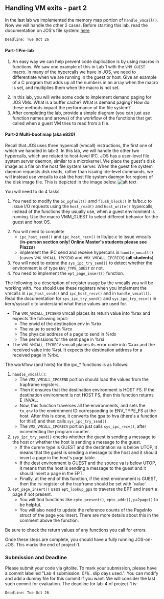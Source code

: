 ## Handling VM exits - part 2
In the last lab we implemented the memory map portion of `handle_vmcall()`. Now we will handle the other 2 cases. Before starting this lab, read the documentation on JOS's file system: [here](https://github.com/vijay03/cs360v-f21/blob/master/file_system.md)

```diff
Deadline: Tue Oct 26
```

#### Part-1 Pre-lab 
1. An easy way we can help prevent code duplication is by using macros in functions. We saw one example of this in Lab 1 with the `VMM_GUEST` macro. In many of the hypercalls we have in JOS, we need to differentiate when we are running in the guest or host. Give an example of a C program that adds up all the numbers in an array when the macro is set, and multiplies them when the macro is not set. 
<!-- 2. Read through the explanation of the file system [here](https://github.com/vijay03/cs360v-f20/blob/master/file_system.md). As you may read, in order to create access for the guests into the file_system, we must abstract RPC calls on top of the JOS's IPC mechanism. (Something that goes over an RPC call. Maybe runs a little python script to demonstrate the concept and bring that back to how the file system runs with host read and write. WIP)  --> 
<!-- 2. Two functions that will be important in this lab are `ipc_host_send()` and `ipc_host_recv()`. They use vmcalls. Find these functions in lib/ipc.c and explain the workflow they use to send and receive.  -->
2. In this lab, you will write some code to implement demand paging for JOS VMs. What is a buffer cache? What is demand paging? How do these methods impact the performance of the file system?
3. After completing the lab, provide a simple diagram (you can just use function names and arrows) of the workflow of the functions that get called when a guest VM tries to read from a file. 


#### Part-2 Multi-boot map (aka e820)

Recall that JOS uses three hypercall (vmcall) instructions, the first one of which we handled in lab-3. In this lab, we will handle the other two hypercalls, which are related to host-level IPC. JOS has a user-level file system server daemon, similar to a microkernel. We place the guest's disk image as a file on the host file system server. When the guest file system daemon requests disk reads, rather than issuing ide-level commands, we will instead use vmcalls to ask the host file system daemon for regions of the disk image file. This is depicted in the image below.
![alt text](http://www.cs.utexas.edu/~vijay/cs378-f17/projects/disk-architecture.jpg)

You will need to do 4 tasks 

1. You need to modify the `bc_pgfault()` amd `flush_block()` in fs/bc.c to issue I/O requests using the `host_read()` and `host_write()` hypercalls, instead of the functions they usually use, when a guest environment is running. Use the macro VMM_GUEST to select different behavior for the guest and host OS. 
<!-- 2. You will also have to implement the IPC send and receive hypercalls in `handle_vmcall()` (case VMX_VMCALL_IPCSEND and VMX_VMCALL_IPCRECV), as well as the client code to issue `ipc_host_send()` and `ipc_host_recv()` vmcalls in lib/ipc.c. -->
2. You will need to complete
	- `ipc_host_send()` and `ipc_host_recv()` in lib/ipc.c to issue vmcalls (**in-person section only! Online Master's students please see Piazza**)
	- implement the IPC send and receive hypercalls in `handle_vmcall()` (cases `VMX_VMCALL_IPCSEND` and `VMX_VMCALL_IPCRECV`) (**all students**).
4. You will need to extend the `sys_ipc_try_send()` to detect whether the environment is of type `ENV_TYPE_GUEST` or not. 
5. You need to implement the `ept_page_insert()` function.


The following is a description of register usage by the vmcalls you will be working with. You should use these registers when you implement the vmcalls in `ipc_host_send()` and `ipc_host_recv()` and in `handle_vmcall()`. Read the documentation for `sys_ipc_try_send()` and `sys_ipc_try_recv()` in kern/syscall.c to understand what these values are used for.
- The `VMX_VMCALL_IPCSEND` vmcall places its return value into %rax and expects the following input:
	- The envid of the destination env in %rbx
	- The value to send in %rcx
	- The physical address of a page to send in %rdx
	- The permissions for the sent page in %rsi
- The `VMX_VMCALL_IPCRECV` vmcall places its error code into %rax and the received value into %rsi. It expects the destination address for a received page in %rbx. 

The workflow (and hints) for the ipc_* functions is as follows:
1. `handle_vmcall()`: 
	- The `VMX_VMCALL_IPCSEND` portion should load the values from the trapframe registers. 
	- Then it ensures that the destination environment is HOST FS. If the destination environment is not HOST FS, then this function returns E_INVAL. 
	- Now, this function traverses all the environments, and sets the `to_env` to the environment ID corresponding to ENV_TYPE_FS at the host. After this is done, it converts the gpa to hva (there's a function for this!) and then calls `sys_ipc_try_send()`
	- The `VMX_VMCALL_IPCRECV` portion just calls `sys_ipc_recv()`, after incrementing the program counter.
2. `sys_ipc_try_send()` checks whether the guest is sending a message to the host or whether the host is sending a message to the guest. 
	- If the curenv type is GUEST and the destination va is below UTOP, it means that the guest is sending a message to the host and it should insert a page in the host's page table. 
	- If the dest environment is GUEST and the source va is below UTOP, it means that the host is sending a message to the guest and it should insert a page in the EPT. 
	- Finally, at the end of this function, if the dest environment is GUEST, then the rsi register of the trapframe should be set with 'value'.
3. `ept_page_insert()` uses `ept_lookup_gpa` to traverse the EPT and insert a page if not present.
	- You will find functions like `epte_present()`, `epte_addr()`, `pa2page()` to be helpful.
	- You will also need to update the reference counts of the PageInfo struct of the page you insert. There are more details about this in the comment above the function. 

Be sure to check the return values of any functions you call for errors.

Once these steps are complete, you should have a fully running JOS-on-JOS.
This marks the end of project-1.


### Submission and Deadline

Please submit your code via gitolite. To mark your submission, please have a commit labelled "Lab 4 submission. 0/1/.. slip days used.". You can modify and add a dummy file for this commit if you want. We will consider the last such commit for evaluation. The deadline for lab-4 of project-1 is:

```diff
Deadline: Tue Oct 26
```

